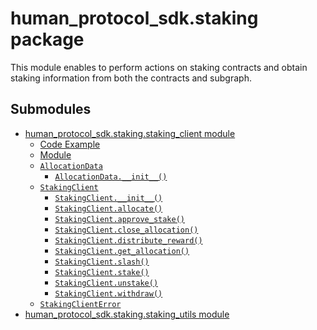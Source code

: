 # human_protocol_sdk.staking package

This module enables to perform actions on staking contracts and
obtain staking information from both the contracts and subgraph.

## Submodules

* [human_protocol_sdk.staking.staking_client module](human_protocol_sdk.staking.staking_client.md)
  * [Code Example](human_protocol_sdk.staking.staking_client.md#code-example)
  * [Module](human_protocol_sdk.staking.staking_client.md#module)
  * [`AllocationData`](human_protocol_sdk.staking.staking_client.md#human_protocol_sdk.staking.staking_client.AllocationData)
    * [`AllocationData.__init__()`](human_protocol_sdk.staking.staking_client.md#human_protocol_sdk.staking.staking_client.AllocationData.__init__)
  * [`StakingClient`](human_protocol_sdk.staking.staking_client.md#human_protocol_sdk.staking.staking_client.StakingClient)
    * [`StakingClient.__init__()`](human_protocol_sdk.staking.staking_client.md#human_protocol_sdk.staking.staking_client.StakingClient.__init__)
    * [`StakingClient.allocate()`](human_protocol_sdk.staking.staking_client.md#human_protocol_sdk.staking.staking_client.StakingClient.allocate)
    * [`StakingClient.approve_stake()`](human_protocol_sdk.staking.staking_client.md#human_protocol_sdk.staking.staking_client.StakingClient.approve_stake)
    * [`StakingClient.close_allocation()`](human_protocol_sdk.staking.staking_client.md#human_protocol_sdk.staking.staking_client.StakingClient.close_allocation)
    * [`StakingClient.distribute_reward()`](human_protocol_sdk.staking.staking_client.md#human_protocol_sdk.staking.staking_client.StakingClient.distribute_reward)
    * [`StakingClient.get_allocation()`](human_protocol_sdk.staking.staking_client.md#human_protocol_sdk.staking.staking_client.StakingClient.get_allocation)
    * [`StakingClient.slash()`](human_protocol_sdk.staking.staking_client.md#human_protocol_sdk.staking.staking_client.StakingClient.slash)
    * [`StakingClient.stake()`](human_protocol_sdk.staking.staking_client.md#human_protocol_sdk.staking.staking_client.StakingClient.stake)
    * [`StakingClient.unstake()`](human_protocol_sdk.staking.staking_client.md#human_protocol_sdk.staking.staking_client.StakingClient.unstake)
    * [`StakingClient.withdraw()`](human_protocol_sdk.staking.staking_client.md#human_protocol_sdk.staking.staking_client.StakingClient.withdraw)
  * [`StakingClientError`](human_protocol_sdk.staking.staking_client.md#human_protocol_sdk.staking.staking_client.StakingClientError)
* [human_protocol_sdk.staking.staking_utils module](human_protocol_sdk.staking.staking_utils.md)
